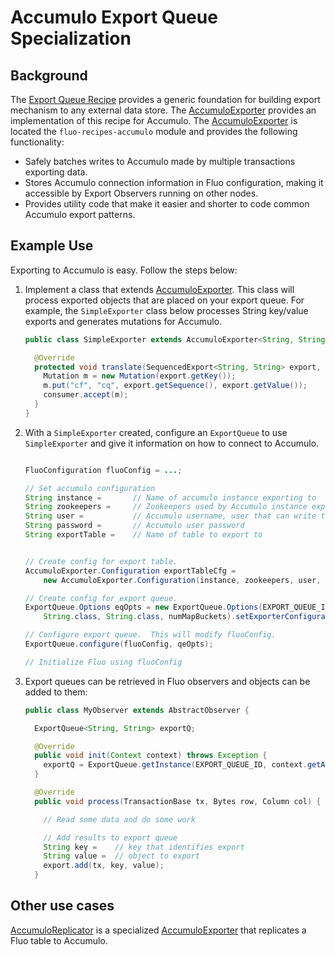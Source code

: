 <!--
Licensed to the Apache Software Foundation (ASF) under one or more
contributor license agreements.  See the NOTICE file distributed with
this work for additional information regarding copyright ownership.
The ASF licenses this file to You under the Apache License, Version 2.0
(the "License"); you may not use this file except in compliance with
the License.  You may obtain a copy of the License at

    http://www.apache.org/licenses/LICENSE-2.0

Unless required by applicable law or agreed to in writing, software
distributed under the License is distributed on an "AS IS" BASIS,
WITHOUT WARRANTIES OR CONDITIONS OF ANY KIND, either express or implied.
See the License for the specific language governing permissions and
limitations under the License.
-->
# Accumulo Export Queue Specialization

## Background

The [Export Queue Recipe][1] provides a generic foundation for building export mechanism to any
external data store. The [AccumuloExporter] provides an implementation of this recipe for
Accumulo. The [AccumuloExporter] is located the `fluo-recipes-accumulo` module and provides the
following functionality:

 * Safely batches writes to Accumulo made by multiple transactions exporting data.
 * Stores Accumulo connection information in Fluo configuration, making it accessible by Export
   Observers running on other nodes.
 * Provides utility code that make it easier and shorter to code common Accumulo export patterns.

## Example Use

Exporting to Accumulo is easy. Follow the steps below:

1. Implement a class that extends [AccumuloExporter].  This class will process exported objects that
   are placed on your export queue. For example, the `SimpleExporter` class below processes String
   key/value exports and generates mutations for Accumulo.

    ```java
    public class SimpleExporter extends AccumuloExporter<String, String> {

      @Override
      protected void translate(SequencedExport<String, String> export, Consumer<Mutation> consumer) {
        Mutation m = new Mutation(export.getKey());
        m.put("cf", "cq", export.getSequence(), export.getValue());
        consumer.accept(m);
      }
    }
    ```

2. With a `SimpleExporter` created, configure an `ExportQueue` to use `SimpleExporter` and
   give it information on how to connect to Accumulo. 

    ```java

    FluoConfiguration fluoConfig = ...;

    // Set accumulo configuration
    String instance =       // Name of accumulo instance exporting to
    String zookeepers =     // Zookeepers used by Accumulo instance exporting to
    String user =           // Accumulo username, user that can write to exportTable
    String password =       // Accumulo user password
    String exportTable =    // Name of table to export to


    // Create config for export table.
    AccumuloExporter.Configuration exportTableCfg =
        new AccumuloExporter.Configuration(instance, zookeepers, user, password, exportTable);

    // Create config for export queue.
    ExportQueue.Options eqOpts = new ExportQueue.Options(EXPORT_QUEUE_ID, SimpleExporter.class,
        String.class, String.class, numMapBuckets).setExporterConfiguration(exportTableCfg);

    // Configure export queue.  This will modify fluoConfig.
    ExportQueue.configure(fluoConfig, qeOpts);

    // Initialize Fluo using fluoConfig
    ```

3.  Export queues can be retrieved in Fluo observers and objects can be added to them:

    ```java
    public class MyObserver extends AbstractObserver {

      ExportQueue<String, String> exportQ;

      @Override
      public void init(Context context) throws Exception {
        exportQ = ExportQueue.getInstance(EXPORT_QUEUE_ID, context.getAppConfiguration());
      }

      @Override
      public void process(TransactionBase tx, Bytes row, Column col) {

        // Read some data and do some work

        // Add results to export queue
        String key =    // key that identifies export
        String value =  // object to export
        export.add(tx, key, value);
      }
    ```

## Other use cases

[AccumuloReplicator] is a specialized [AccumuloExporter] that replicates a Fluo table to Accumulo.

[1]: export-queue.md
[AccumuloExporter]: ../modules/accumulo/src/main/java/org/apache/fluo/recipes/accumulo/export/AccumuloExporter.java
[AccumuloReplicator]: ../modules/accumulo/src/main/java/org/apache/fluo/recipes/accumulo/export/DifferenceExport.java

